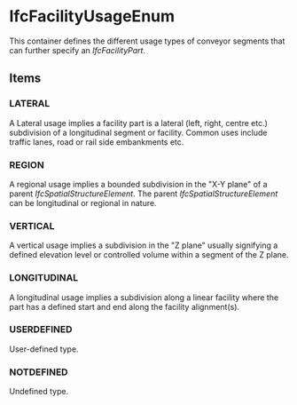 # IfcFacilityUsageEnum

This container defines the different usage types of conveyor segments that can further specify an _IfcFacilityPart_.

## Items

### LATERAL
A Lateral usage implies a facility part is a lateral (left, right, centre etc.)  subdivision of a longitudinal segment or facility. Common uses include traffic lanes, road or rail side embankments etc.

### REGION
A regional usage implies a bounded subdivision in the "X-Y plane" of a parent _IfcSpatialStructureElement_. The parent _IfcSpatialStructureElement_ can be longitudinal or regional in nature.

### VERTICAL
A vertical usage implies a subdivision in the "Z plane" usually signifying a defined elevation level or controlled volume within a segment of the Z plane.

### LONGITUDINAL
A longitudinal usage implies a subdivision along a linear facility where the part has a defined start and end along the facility alignment(s).

### USERDEFINED
User-defined type.

### NOTDEFINED
Undefined type.
